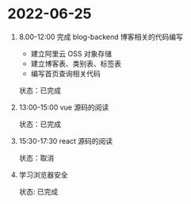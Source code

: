 # 2022-06-25

1. 8.00-12:00 完成 blog-backend 博客相关的代码编写
    - 建立阿里云 OSS 对象存储
    - 建立博客表、类别表、标签表
    - 编写首页查询相关代码

    状态：已完成

2. 13:00-15:00 vue 源码的阅读
    
    状态：已完成
3. 15:30-17:30 react 源码的阅读
    
    状态：取消
4. 学习浏览器安全

    状态: 已完成